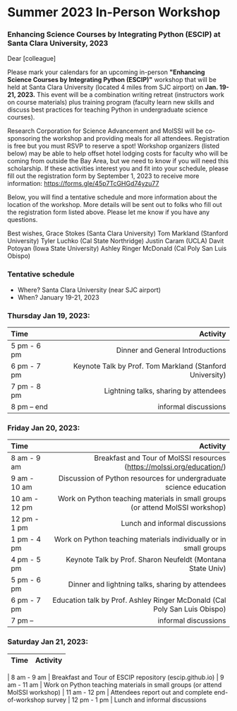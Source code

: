 # Summer 2023 In-Person Workshop

### Enhancing Science Courses by Integrating Python (ESCIP) at Santa Clara University, 2023

Dear [colleague]

Please mark your calendars for an upcoming in-person **"Enhancing Science Courses by Integrating Python (ESCIP)"** workshop that will be held at Santa Clara University (located 4 miles from SJC airport) on **Jan. 19-21, 2023.** This event will be a combination writing retreat (instructors work on course materials) plus training program (faculty learn new skills and discuss best practices for teaching Python in undergraduate science courses). 

Research Corporation for Science Advancement and MolSSI will be co-sponsoring the workshop and providing meals for all attendees. Registration is free but you must RSVP to reserve a spot! Workshop organizers (listed below) may be able to help offset hotel lodging costs for faculty who will be coming from outside the Bay Area, but we need to know if you will need this scholarship. If these activities interest you and fit into your schedule, please fill out the registration form by September 1, 2023 to receive more information: https://forms.gle/45p7TcGHGd74yzu77

Below, you will find a tentative schedule and more information about the location of the workshop. More details will be sent out to folks who fill out the registration form listed above. Please let me know if you have any questions.

Best wishes,
Grace Stokes (Santa Clara University)
Tom Markland (Stanford University)
Tyler Luchko (Cal State Northridge)
Justin Caram (UCLA)
Davit Potoyan (Iowa State University)
Ashley Ringer McDonald (Cal Poly San Luis Obispo)

### Tentative schedule

- Where? Santa Clara University (near SJC airport)
- When? January 19-21, 2023

### Thursday Jan 19, 2023:

|    Time         |   Activity   |
| :------------   | -------------: |
| 5 pm - 6 pm     |        Dinner and General Introductions       |
| 6 pm - 7 pm     |      Keynote Talk by Prof. Tom Markland (Stanford University)       |
| 7 pm - 8 pm | Lightning talks, sharing by attendees
|8 pm – end   | informal discussions

### Friday Jan 20, 2023:

|    Time         |   Activity   |
| :------------   | -------------: |
|8 am - 9 am | Breakfast and Tour of MolSSI resources (https://molssi.org/education/)
|9 am - 10 am | Discussion of Python resources for undergraduate science education
|10 am - 12 pm | Work on Python teaching materials in small groups (or attend MolSSI workshop)
|12 pm - 1 pm | Lunch and informal discussions
|1 pm - 4 pm | Work on Python teaching materials individually or in small groups
|4 pm - 5 pm | Keynote Talk by Prof. Sharon Neufeldt (Montana State Univ) 
|5 pm - 6 pm | Dinner and lightning talks, sharing by attendees
|6 pm - 7 pm | Education talk by Prof. Ashley Ringer McDonald (Cal Poly San Luis Obispo)
|7 pm –  | informal discussions

### Saturday Jan 21, 2023:

|    Time         |   Activity   |
| :------------   | -------------: |

| 8 am - 9 am | Breakfast and Tour of ESCIP repository (escip.github.io)
| 9 am - 11 am | Work on Python teaching materials in small groups (or attend MolSSI workshop)
| 11 am - 12 pm | Attendees report out and complete end-of-workshop survey
| 12 pm - 1 pm | Lunch and informal discussions

